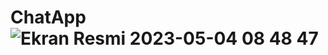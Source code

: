 # ChatApp![Ekran Resmi 2023-05-04 08 48 47](https://user-images.githubusercontent.com/124060469/236121952-e29a60df-27ab-4565-8d64-40146734f01d.jpg)

